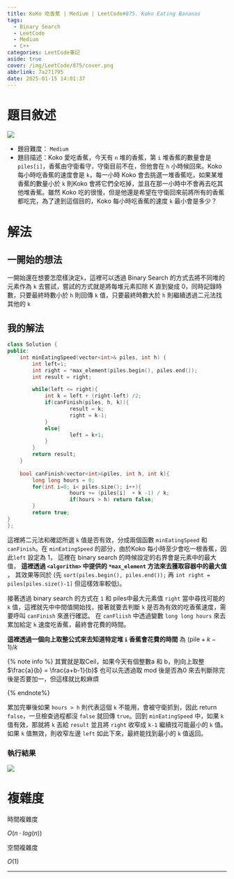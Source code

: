 ```yaml
---
title: KoKo 吃香蕉 | Medium | LeetCode#875. Koko Eating Bananas
tags:
  - Binary Search
  - LeetCode
  - Medium
  - C++
categories: LeetCode筆記
aside: true
cover: /img/LeetCode/875/cover.png
abbrlink: 7a271795
date: 2025-01-15 14:01:37
---
```


# 題目敘述

![](/img/LeetCode/875/question.jpeg)

- 題目難度： `Medium`
- 題目描述：Koko 愛吃香蕉，今天有 `n` 堆的香蕉，第 `i` 堆香蕉的數量會是 `piles[i]`，香蕉由守衛看守，守衛目前不在，但他會在 `h` 小時候回來。Koko 每小時吃香蕉的速度會是 `k`，每一小時 Koko 會去挑選一堆香蕉吃，如果某堆香蕉的數量小於 `k` 則Koko 會將它們全吃掉，並且在那一小時中不會再去吃其他堆香蕉。雖然 Koko 吃的很慢，但是他還是希望在守衛回來前將所有的香蕉都吃完，為了達到這個目的，Koko 每小時吃香蕉的速度 `k` 最小會是多少？

# 解法

## 一開始的想法

一開始還在想要怎麼樣決定`k`，這裡可以透過 Binary Search 的方式去將不同堆的元素作為 `k` 去嘗試，嘗試的方式就是將每堆元素扣除 K 直到變成 0，同時記錄時數，只要最終時數小於 `h` 則回傳 `k` 值，只要最終時數大於 `h` 則繼續透過二元法找其他的 `k`

## 我的解法

```c++
class Solution {
public:
    int minEatingSpeed(vector<int>& piles, int h) {
        int left=1;
        int right = *max_element(piles.begin(), piles.end()); 
        int result = right;

        while(left <= right){
            int k = left + (right-left) /2;
            if(canFinish(piles, h, k)){
                    result = k;
                    right = k-1;
            }
            else{
                    left = k+1;
            }
        }
        return result;
    }
		
    bool canFinish(vector<int>&piles, int h, int k){
        long long hours = 0;
        for(int i=0; i< piles.size(); i++){
                    hours += (piles[i]  + k -1) / k;
                    if(hours > h) return false;
        }
        return true;
}
};
```

這裡將二元法和確認所選 `k` 值是否有效，分成兩個函數 `minEatingSpeed` 和 `canFinish`。在 `minEatingSpeed` 的部分，由於Koko 每小時至少會吃一根香蕉，因此`left` 設定為 1， 這裡在 binary search 的時候設定的右界會是元素中的最大值， **這裡透過 `<algorithm>` 中提供的 `*max_element` 方法來去獲取容器中的最大值** ， 其效果等同於 (先 `sort(piles.begin(), piles.end());` 再 `int right = piles[piles.size()-1]` 但這樣效率較低)。

接著透過 binary search 的方式在 `1` 和 piles中最大元素值 `right` 當中尋找可能的 `k` 值，這裡就先中中間值開始找，接著就要去判斷 `k` 是否為有效的吃香蕉速度，需要呼叫 `canFinish`  來進行確認。 在 `canFliish`  中透過變數 `long long hours`  來去累加給定 `k` 速度吃香蕉，最終會花費的時間。 


**這裡透過一個向上取整公式來去知道特定堆 `i` 香蕉會花費的時間** 為 $(\text{pile} + k -1)/k$ 

{% note info %}
其實就是取Ceil，如果今天有個整數a 和 b，則向上取整 $\frac{a}{b} = \frac{a+b-1}{b}$
也可以先透過取 mod 後是否為0 來去判斷除完後是否要加一，但這樣就比較麻煩

{% endnote%}

累加完畢後如果 `hours > h` 則代表這個 `k` 不能用，會被守衛抓到，因此 return `false`，一旦檢查過程都沒 `false` 就回傳 `true`。回到 `minEatingSpeed` 中，如果 `k`值有效，那就將 `k` 丟給 `result` 並且將 `right` 收窄成 `k-1` 繼續找可能最小的 `k` 值。如果 `k` 值無效，則收窄左邊 `left` 如此下來，最終能找到最小的 `k` 值返回。

### 執行結果

![](/img/LeetCode/875/result.jpeg)

# 複雜度

時間複雜度

$O(n \cdot log(n))$

空間複雜度

$O(1)$

---
